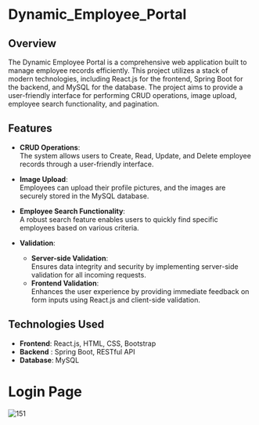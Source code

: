 # Dynamic_Employee_Portal

## Overview
The Dynamic Employee Portal is a comprehensive web application built to manage employee records efficiently. This project utilizes a stack of modern technologies, including React.js for the frontend, Spring Boot for the backend, and MySQL for the database. The project aims to provide a user-friendly interface for performing CRUD operations, image upload, employee search functionality, and pagination.

## Features

- **CRUD Operations**:  
   The system allows users to Create, Read, Update, and Delete employee records through a user-friendly interface.

- **Image Upload**:  
   Employees can upload their profile pictures, and the images are securely stored in the MySQL database.

- **Employee Search Functionality**:  
   A robust search feature enables users to quickly find specific employees based on various criteria.

- **Validation**:
   - **Server-side Validation**:  
     Ensures data integrity and security by implementing server-side validation for all incoming requests.
   - **Frontend Validation**:  
     Enhances the user experience by providing immediate feedback on form inputs using React.js and client-side validation.

## Technologies Used 

- **Frontend**: React.js, HTML, CSS, Bootstrap
- **Backend** : Spring Boot, RESTful API
- **Database**: MySQL

# Login Page 
![151](image-url)





